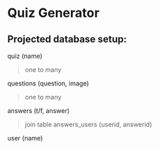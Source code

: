 # Quiz Generator

## Projected database setup:

quiz (name)

> one to many

questions (question, image)

> one to many

answers (t/f, answer)

> join table answers_users (userid, answerid)

user (name)


